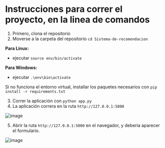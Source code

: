 # Instrucciones para correr el proyecto, en la linea de comandos
1. Primero, clona el repositorio
2. Moverse a la carpeta del repositorio ```cd Sistema-de-recomendacion```
   
**Para Linux:**
   - ejecutar ```source env/bin/activate```
  
**Para Windows:**
  - ejecutar ```.\env\bin\activate```
  
Si no funciona el entorno virtual, installar los paquetes necesarios con ```pip install -r requirements.txt```

3. Correr la aplicación con ```python app.py```
4. La aplicación correra en la ruta ```http://127.0.0.1:5000```

![image](https://github.com/Heigz/Sistema-de-recomendacion/assets/88741499/cccec4e9-4701-4ffc-9652-480136bed007)

5. Abrir la ruta ```http://127.0.0.1:5000``` en el navegador, y deberia aparecer el formulario.

![image](https://github.com/Heigz/Sistema-de-recomendacion/assets/88741499/4a0c5376-2dfa-4f29-a219-6394fde08858)
